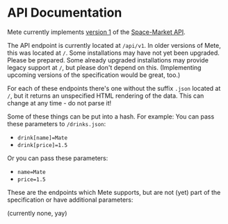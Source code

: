 # API Documentation #

Mete currently implements [version 1](https://space-market.github.io/API/preview/v1/) of the [Space-Market API](https://github.com/Space-Market/API).

The API endpoint is currently located at `/api/v1`.
In older versions of Mete, this was located at `/`.
Some installations may have not yet been upgraded. Please be prepared.
Some already upgraded installations may provide legacy support at `/`,
but please don't depend on this.
(Implementing upcoming versions of the specification would be great, too.)

For each of these endpoints there's one without the suffix `.json` located at `/`,
but it returns an unspecified HTML rendering of the data.
This can change at any time - do not parse it!

Some of these things can be put into a hash. For example:
You can pass these parameters to `/drinks.json`:
 * `drink[name]=Mate`
 * `drink[price]=1.5`

Or you can pass these parameters:
 * `name=Mate`
 * `price=1.5`

These are the endpoints which Mete supports,
but are not (yet) part of the specification or have additional parameters:

(currently none, yay)
